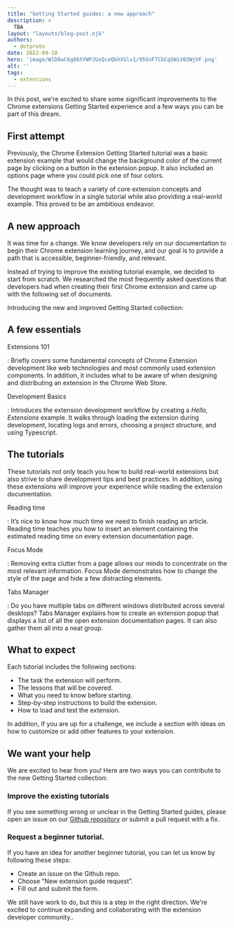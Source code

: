 ```yaml
---
title: "Getting Started guides: a new approach"
description: >
  TBA
layout: "layouts/blog-post.njk"
authors:
  - dotproto
date: 2022-09-10
hero: 'image/WlD8wC6g8khYWPJUsQceQkhXSlv1/95SnF7CbCqSWiV03WjVF.png'
alt: ''
tags:
  - extensions
---
```

<!-- TODO: Change image -->
In this post, we're excited to share some significant improvements to the Chrome extensions Getting Started experience and a few ways you can be part of this dream.

## First attempt

Previously, the Chrome Extension Getting Started tutorial was a basic extension example that would change the background color of the current page by clicking on a button in the extension popup. It also included an options page where you could pick one of four colors.

The thought was to teach a variety of core extension concepts and development workflow in a single tutorial while also providing a real-world example. This proved to be an ambitious endeavor.

## A new approach

It was time for a change. We know developers rely on our documentation to begin their Chrome extension learning journey, and our goal is to provide a path that is accessible, beginner-friendly, and relevant.

Instead of trying to improve the existing tutorial example, we decided to start from scratch. We researched the most frequently asked questions that developers had when creating their first Chrome extension and came up with the following set of documents.

Introducing the new and improved Getting Started collection:

## A few essentials

Extensions 101

: Briefly covers some fundamental concepts of Chrome Extension development like web technologies and most commonly used extension components. In addition, it includes what to be aware of when designing and distributing an extension in the Chrome Web Store. 

Development Basics

: Introduces the extension development workflow by creating a _Hello, Extensions_ example. It walks through loading the extension during development, locating logs and errors, choosing a project structure, and using Typescript.

## The tutorials

These tutorials not only teach you how to build real-world extensions but also strive to share development tips and best practices. In addition, using these extensions will improve your experience while reading the extension documentation.

Reading time

: It’s nice to know how much time we need to finish reading an article. Reading time teaches you how to insert an element containing the estimated reading time on every extension documentation page.

Focus Mode

: Removing extra clutter from a page allows our minds to concentrate on the most relevant information. Focus Mode demonstrates how to change the style of the page and hide a few distracting elements.

Tabs Manager

: Do you have multiple tabs on different windows distributed across several desktops? Tabs Manager explains how to create an extension popup that displays a list of all the open extension documentation pages. It can also gather them all into a neat group. 

## What to expect

Each tutorial includes the following sections:
- The task the extension will perform. 
- The lessons that will be covered.
- What you need to know before starting.
- Step-by-step instructions to build the extension. 
- How to load and test the extension.

In addition, If you are up for a challenge, we include a section with ideas on how to customize or add other features to your extension.

## We want your help

We are excited to hear from you! Here are two ways you can contribute to the new Getting Started collection:

### Improve the existing tutorials

If you see something wrong or unclear in the Getting Started guides, please open an issue on our [Github repository](https://github.com/GoogleChrome/developer.chrome.com/issues/new/choose) or submit a pull request with a fix.

### Request a beginner tutorial.

If you have an idea for another beginner tutorial, you can let us know by following these steps:
- Create an issue on the Github repo.
- Choose “New extension guide request”.
- Fill out and submit the form.

We still have work to do, but this is a step in the right direction. We're excited to continue expanding and collaborating with the extension developer community..

